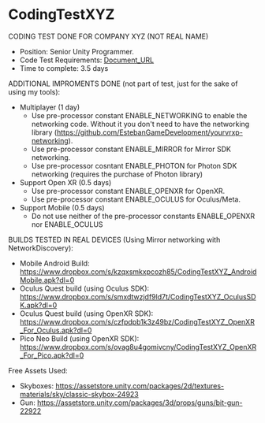 # CodingTestXYZ
CODING TEST DONE FOR COMPANY XYZ (NOT REAL NAME)

* Position: Senior Unity Programmer.
* Code Test Requirements: [Document_URL](https://github.com/EstebanGameDevelopment/CodingTestXYZ/blob/6c4a7b6e984e04b49c02525b988b947808808231/Documents/Coding%20Test%20Company%20XYZ%20(en).pdf)
* Time to complete: 3.5 days

ADDITIONAL IMPROMENTS DONE (not part of test, just for the sake of using my tools):

* Multiplayer (1 day)
	* Use pre-processor constant ENABLE_NETWORKING to enable the networking code. Without it you don't need to have the networking library (https://github.com/EstebanGameDevelopment/yourvrxp-networking).
	* Use pre-processor constant ENABLE_MIRROR for Mirror SDK networking.
	* Use pre-processor cosntant ENABLE_PHOTON for Photon SDK networking (requires the purchase of Photon library)
* Support Open XR (0.5 days)
	* Use pre-processor constant ENABLE_OPENXR for OpenXR.
	* Use pre-processor constant ENABLE_OCULUS for Oculus/Meta.
* Support Mobile (0.5 days)
	* Do not use neither of the pre-processor constants ENABLE_OPENXR nor ENABLE_OCULUS
	
BUILDS TESTED IN REAL DEVICES (Using Mirror networking with NetworkDiscovery):

* Mobile Android Build: https://www.dropbox.com/s/kzqxsmkxpcozh85/CodingTestXYZ_AndroidMobile.apk?dl=0
* Oculus Quest build (using Oculus SDK): https://www.dropbox.com/s/smxdtwzjdf9ld7t/CodingTestXYZ_OculusSDK.apk?dl=0
* Oculus Quest build (using OpenXR SDK): https://www.dropbox.com/s/czfpdpb1k3z49bz/CodingTestXYZ_OpenXR_For_Oculus.apk?dl=0
* Pico Neo Build (using OpenXR SDK): https://www.dropbox.com/s/ovag8u4gomivcny/CodingTestXYZ_OpenXR_For_Pico.apk?dl=0

Free Assets Used:

* Skyboxes: https://assetstore.unity.com/packages/2d/textures-materials/sky/classic-skybox-24923
* Gun: https://assetstore.unity.com/packages/3d/props/guns/bit-gun-22922
